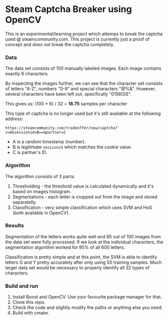 # Steam Captcha Breaker using OpenCV

This is an experimental/learning project which attemps to break the captcha used @
steamcommunity.com. This project is currently just a proof of concept and
*does not* break the captcha completely.

### Data

The data set consists of 100 manually labeled images. Each image contains exactly 6 characters.

By inspecting the images further, we can see that the character set consists of letters "A-Z", numbers "0-9" and special characters "@%&". However, several characters have been left out, specifically "0156OIS".

This gives us:
(100 \* 6) / 32 = **18.75** samples per character

This type of captcha is no longer used but it's still available at the following address:

`https://steamcommunity.com/tradeoffer/new/captcha?v=A&sessionid=B==&partner=C`

* A is a random timestamp (number).
* B is legitimate `sessionid` which matches the cookie value.
* C is partner's ID.

### Algorithm

The algorithm consists of 3 parts:

1. Thresholding - the threshold value is calculated dynamically and it's based on images histogram.
2. Segmentations - each letter is cropped out from the image and stored separatelly.
3. Classification - very simple classification which uses SVM and HoG (both available in OpenCV).

### Results

Segmentation of the letters works quite well and 85 out of 100 images from the data set were fully processed. If we look at the individual characters, the
segmentation algorithm worked for 95% of all 600 letters.

Classification is pretty simple and at this point, the SVM is able to identify
letters G and Y pretty accurately after only using 50 training samples. Much larger data set would be necessary to properly identify all 32 types of characters.

### Build and run

1. Install Boost and OpenCV. Use your favourite package manager for that.
2. Clone this repo.
3. Check the code and slightly modify the paths or anything else you need.
4. Build with cmake.
